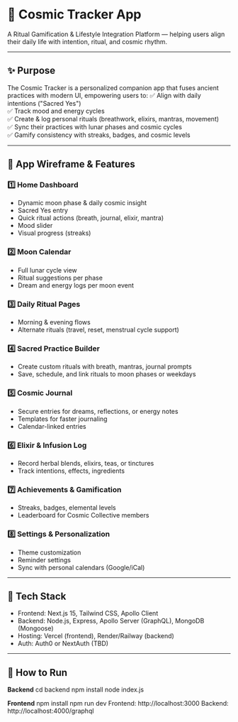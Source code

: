 # 🌌 Cosmic Tracker App

A Ritual Gamification & Lifestyle Integration Platform — helping users align their daily life with intention, ritual, and cosmic rhythm.

---

## ✨ Purpose

The Cosmic Tracker is a personalized companion app that fuses ancient practices with modern UI, empowering users to:
✅ Align with daily intentions ("Sacred Yes")  
✅ Track mood and energy cycles  
✅ Create & log personal rituals (breathwork, elixirs, mantras, movement)  
✅ Sync their practices with lunar phases and cosmic cycles  
✅ Gamify consistency with streaks, badges, and cosmic levels  

---

## 📱 App Wireframe & Features

### 1️⃣ Home Dashboard
- Dynamic moon phase & daily cosmic insight
- Sacred Yes entry
- Quick ritual actions (breath, journal, elixir, mantra)
- Mood slider
- Visual progress (streaks)

### 2️⃣ Moon Calendar
- Full lunar cycle view
- Ritual suggestions per phase
- Dream and energy logs per moon event

### 3️⃣ Daily Ritual Pages
- Morning & evening flows
- Alternate rituals (travel, reset, menstrual cycle support)

### 4️⃣ Sacred Practice Builder
- Create custom rituals with breath, mantras, journal prompts
- Save, schedule, and link rituals to moon phases or weekdays

### 5️⃣ Cosmic Journal
- Secure entries for dreams, reflections, or energy notes
- Templates for faster journaling
- Calendar-linked entries

### 6️⃣ Elixir & Infusion Log
- Record herbal blends, elixirs, teas, or tinctures
- Track intentions, effects, ingredients

### 7️⃣ Achievements & Gamification
- Streaks, badges, elemental levels
- Leaderboard for Cosmic Collective members

### 8️⃣ Settings & Personalization
- Theme customization
- Reminder settings
- Sync with personal calendars (Google/iCal)

---

## 🔧 Tech Stack

- Frontend: Next.js 15, Tailwind CSS, Apollo Client
- Backend: Node.js, Express, Apollo Server (GraphQL), MongoDB (Mongoose)
- Hosting: Vercel (frontend), Render/Railway (backend)
- Auth: Auth0 or NextAuth (TBD)

---

## 🚀 How to Run

**Backend**
cd backend
npm install
node index.js

**Frontend**
npm install
npm run dev
Frontend: http://localhost:3000
Backend: http://localhost:4000/graphql

